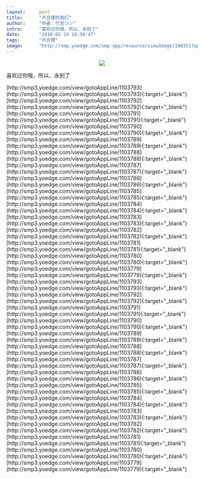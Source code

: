 ```yaml
---
layout:     post
title:      "不合理的我们"
author:     "作者：竹宫ジン"
intro:      "喜欢过你哦，所以、永别了"
date:       "2018-02-14 16:56:47"
tags:       "不合理"
image:      "http://smp.yoedge.com/smp-app/resource/viewImage/1003517appline.png"
---
```

<div style="text-align: center">
<p><img src="http://smp.yoedge.com/smp-app/resource/viewImage/1003517appline.png"/></p>
</div>
<p class="post-meta">
<span>喜欢过你哦，所以、永别了</span>
</p>
[http://smp3.yoedge.com/view/gotoAppLine/1103793](http://smp3.yoedge.com/view/gotoAppLine/1103793){:target="_blank"}
[http://smp3.yoedge.com/view/gotoAppLine/1103792](http://smp3.yoedge.com/view/gotoAppLine/1103792){:target="_blank"}
[http://smp3.yoedge.com/view/gotoAppLine/1103791](http://smp3.yoedge.com/view/gotoAppLine/1103791){:target="_blank"}
[http://smp3.yoedge.com/view/gotoAppLine/1103790](http://smp3.yoedge.com/view/gotoAppLine/1103790){:target="_blank"}
[http://smp3.yoedge.com/view/gotoAppLine/1103789](http://smp3.yoedge.com/view/gotoAppLine/1103789){:target="_blank"}
[http://smp3.yoedge.com/view/gotoAppLine/1103788](http://smp3.yoedge.com/view/gotoAppLine/1103788){:target="_blank"}
[http://smp3.yoedge.com/view/gotoAppLine/1103787](http://smp3.yoedge.com/view/gotoAppLine/1103787){:target="_blank"}
[http://smp3.yoedge.com/view/gotoAppLine/1103786](http://smp3.yoedge.com/view/gotoAppLine/1103786){:target="_blank"}
[http://smp3.yoedge.com/view/gotoAppLine/1103785](http://smp3.yoedge.com/view/gotoAppLine/1103785){:target="_blank"}
[http://smp3.yoedge.com/view/gotoAppLine/1103784](http://smp3.yoedge.com/view/gotoAppLine/1103784){:target="_blank"}
[http://smp3.yoedge.com/view/gotoAppLine/1103783](http://smp3.yoedge.com/view/gotoAppLine/1103783){:target="_blank"}
[http://smp3.yoedge.com/view/gotoAppLine/1103782](http://smp3.yoedge.com/view/gotoAppLine/1103782){:target="_blank"}
[http://smp3.yoedge.com/view/gotoAppLine/1103781](http://smp3.yoedge.com/view/gotoAppLine/1103781){:target="_blank"}
[http://smp3.yoedge.com/view/gotoAppLine/1103780](http://smp3.yoedge.com/view/gotoAppLine/1103780){:target="_blank"}
[http://smp3.yoedge.com/view/gotoAppLine/1103779](http://smp3.yoedge.com/view/gotoAppLine/1103779){:target="_blank"}
[http://smp3.yoedge.com/view/gotoAppLine/1103793](http://smp3.yoedge.com/view/gotoAppLine/1103793){:target="_blank"}
[http://smp3.yoedge.com/view/gotoAppLine/1103792](http://smp3.yoedge.com/view/gotoAppLine/1103792){:target="_blank"}
[http://smp3.yoedge.com/view/gotoAppLine/1103791](http://smp3.yoedge.com/view/gotoAppLine/1103791){:target="_blank"}
[http://smp3.yoedge.com/view/gotoAppLine/1103790](http://smp3.yoedge.com/view/gotoAppLine/1103790){:target="_blank"}
[http://smp3.yoedge.com/view/gotoAppLine/1103789](http://smp3.yoedge.com/view/gotoAppLine/1103789){:target="_blank"}
[http://smp3.yoedge.com/view/gotoAppLine/1103788](http://smp3.yoedge.com/view/gotoAppLine/1103788){:target="_blank"}
[http://smp3.yoedge.com/view/gotoAppLine/1103787](http://smp3.yoedge.com/view/gotoAppLine/1103787){:target="_blank"}
[http://smp3.yoedge.com/view/gotoAppLine/1103786](http://smp3.yoedge.com/view/gotoAppLine/1103786){:target="_blank"}
[http://smp3.yoedge.com/view/gotoAppLine/1103785](http://smp3.yoedge.com/view/gotoAppLine/1103785){:target="_blank"}
[http://smp3.yoedge.com/view/gotoAppLine/1103784](http://smp3.yoedge.com/view/gotoAppLine/1103784){:target="_blank"}
[http://smp3.yoedge.com/view/gotoAppLine/1103783](http://smp3.yoedge.com/view/gotoAppLine/1103783){:target="_blank"}
[http://smp3.yoedge.com/view/gotoAppLine/1103782](http://smp3.yoedge.com/view/gotoAppLine/1103782){:target="_blank"}
[http://smp3.yoedge.com/view/gotoAppLine/1103781](http://smp3.yoedge.com/view/gotoAppLine/1103781){:target="_blank"}
[http://smp3.yoedge.com/view/gotoAppLine/1103780](http://smp3.yoedge.com/view/gotoAppLine/1103780){:target="_blank"}
[http://smp3.yoedge.com/view/gotoAppLine/1103779](http://smp3.yoedge.com/view/gotoAppLine/1103779){:target="_blank"}


